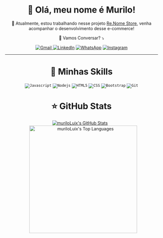 <h1 align="center">💜 Olá, meu nome é Murilo!</h1>

<p align="center">
  🔭 Atualmente, estou trabalhando nesse projeto 
  <a href="https://github.com/muriloLuix/Re.nomeStore" target="_blank">Re.Nome Store</a>, venha acompanhar o desenvolvimento desse e-commerce!
</p>


<p align="center">
  💌 Vamos Conversar? ⤵️
</p>

<p align="center">
  <a href="#" title="Gmail">
<a href="mailto:muriloluiz654@gmail.com">
  <img src="https://img.shields.io/badge/-Gmail-FF0000?style=flat-square&labelColor=FF0000&logo=gmail&logoColor=white" alt="Gmail"/>
</a>
  <a href="#" title="LinkedIn">
  <img src="https://img.shields.io/badge/-Linkedin-0e76a8?style=flat-square&logo=Linkedin&logoColor=white&link=https://www.linkedin.com/in/murilo-luiz-jaboinski-246096229/" alt="LinkedIn"/></a>
  <a href="#" title="WhatsApp">
  <img src="https://img.shields.io/badge/-WhatsApp-25d366?style=flat-square&labelColor=25d366&logo=whatsapp&logoColor=white&link=https://wa.me/5541995402028?text=Ol%C3%A1%21+Vi+seu+perfil+no+GitHub+e+gostaria+de+trocar+algumas+informa%C3%A7%C3%B5es." alt="WhatsApp"/></a>
  <a href="#" title="Instagram">
  <img src="https://img.shields.io/badge/-Instagram-DF0174?style=flat-square&labelColor=DF0174&logo=instagram&logoColor=white&link=https://www.instagram.com/izmurilo_cwb/" alt="Instagram"/></a>
</p>

---

<h1 align="center">🚀 Minhas Skills</h1>

<div align="center">
  <code><img src="https://img.shields.io/badge/Javascript-323330?style=for-the-badge&logo=javascript&logoColor=F7DF1E" alt="Javascript"/></code>
  <code><img src="https://img.shields.io/badge/Node.js-43853D?style=for-the-badge&logo=node.js&logoColor=white" alt="Nodejs"/></code>
  <code><img src="https://img.shields.io/badge/HTML5-E34F26?style=for-the-badge&logo=html5&logoColor=white" alt="HTML5"/></code>
  <code><img src="https://img.shields.io/badge/CSS3-1572B6?style=for-the-badge&logo=css3&logoColor=white" alt="CSS"/></code>
  <code><img src="https://img.shields.io/badge/Bootstrap-563D7C?style=for-the-badge&logo=bootstrap&logoColor=white" alt="Bootstrap"/></code>
  <code><img src="https://img.shields.io/badge/Git-E34F26?style=for-the-badge&logo=git&logoColor=white" alt="Git"/></code>
</div>


<h1 align="center">⭐ GitHub Stats</h1>

<div align="center">
    <a href="https://github.com/muriloLuix">
        <img src="https://github-readme-stats.vercel.app/api?username=muriloLuix&theme=dark" alt="muriloLuix's GitHub Stats" style="margin-right: 10px;">
    </a>
<a href="https://github.com/muriloLuix">
    <img src="https://github-readme-stats.vercel.app/api/top-langs/?username=muriloLuix&layout=compact&theme=dark" alt="muriloLuix's Top Languages" style="margin-left: 10px; width: 355px;">
</a>

</div>


